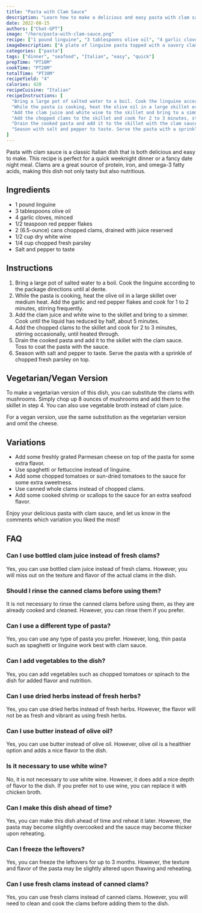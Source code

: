 ```yaml
---
title: "Pasta with Clam Sauce"
description: "Learn how to make a delicious and easy pasta with clam sauce at home. This recipe is perfect for a quick weeknight dinner or a fancy date night meal."
date: 2022-08-15
authors: ["Chat-GPT"]
image: "/hero/pasta-with-clam-sauce.png"
recipe: ["1 pound linguine", "3 tablespoons olive oil", "4 garlic cloves, minced", "1/2 teaspoon red pepper flakes", "2 (6.5-ounce) cans chopped clams, drained with juice reserved", "1/2 cup dry white wine", "1/4 cup chopped fresh parsley", "Salt and pepper to taste"]
imageDescription: ["A plate of linguine pasta topped with a savory clam sauce and sprinkled with fresh parsley."]
categories: ["pasta"]
tags: ["dinner", "seafood", "Italian", "easy", "quick"]
prepTime: "PT10M"
cookTime: "PT20M"
totalTime: "PT30M"
recipeYield: "4"
calories: 420
recipeCuisine: "Italian"
recipeInstructions: [
  "Bring a large pot of salted water to a boil. Cook the linguine according to the package directions until al dente.",
  "While the pasta is cooking, heat the olive oil in a large skillet over medium heat. Add the garlic and red pepper flakes and cook for 1 to 2 minutes, stirring frequently.",
  "Add the clam juice and white wine to the skillet and bring to a simmer. Cook until the liquid has reduced by half, about 5 minutes.",
  "Add the chopped clams to the skillet and cook for 2 to 3 minutes, stirring occasionally, until heated through.",
  "Drain the cooked pasta and add it to the skillet with the clam sauce. Toss to coat the pasta with the sauce.",
  "Season with salt and pepper to taste. Serve the pasta with a sprinkle of chopped fresh parsley on top."
]
---
```


Pasta with clam sauce is a classic Italian dish that is both delicious and easy to make. This recipe is perfect for a quick weeknight dinner or a fancy date night meal. Clams are a great source of protein, iron, and omega-3 fatty acids, making this dish not only tasty but also nutritious.

## Ingredients

- 1 pound linguine
- 3 tablespoons olive oil
- 4 garlic cloves, minced
- 1/2 teaspoon red pepper flakes
- 2 (6.5-ounce) cans chopped clams, drained with juice reserved
- 1/2 cup dry white wine
- 1/4 cup chopped fresh parsley
- Salt and pepper to taste

## Instructions

1. Bring a large pot of salted water to a boil. Cook the linguine according to the package directions until al dente.
2. While the pasta is cooking, heat the olive oil in a large skillet over medium heat. Add the garlic and red pepper flakes and cook for 1 to 2 minutes, stirring frequently.
3. Add the clam juice and white wine to the skillet and bring to a simmer. Cook until the liquid has reduced by half, about 5 minutes.
4. Add the chopped clams to the skillet and cook for 2 to 3 minutes, stirring occasionally, until heated through.
5. Drain the cooked pasta and add it to the skillet with the clam sauce. Toss to coat the pasta with the sauce.
6. Season with salt and pepper to taste. Serve the pasta with a sprinkle of chopped fresh parsley on top.

## Vegetarian/Vegan Version

To make a vegetarian version of this dish, you can substitute the clams with mushrooms. Simply chop up 8 ounces of mushrooms and add them to the skillet in step 4. You can also use vegetable broth instead of clam juice.

For a vegan version, use the same substitution as the vegetarian version and omit the cheese.

## Variations

- Add some freshly grated Parmesan cheese on top of the pasta for some extra flavor.
- Use spaghetti or fettuccine instead of linguine.
- Add some chopped tomatoes or sun-dried tomatoes to the sauce for some extra sweetness.
- Use canned whole clams instead of chopped clams.
- Add some cooked shrimp or scallops to the sauce for an extra seafood flavor.

Enjoy your delicious pasta with clam sauce, and let us know in the comments which variation you liked the most!

## FAQ

### Can I use bottled clam juice instead of fresh clams?

Yes, you can use bottled clam juice instead of fresh clams. However, you will miss out on the texture and flavor of the actual clams in the dish.

### Should I rinse the canned clams before using them?

It is not necessary to rinse the canned clams before using them, as they are already cooked and cleaned. However, you can rinse them if you prefer.

### Can I use a different type of pasta?

Yes, you can use any type of pasta you prefer. However, long, thin pasta such as spaghetti or linguine work best with clam sauce.

### Can I add vegetables to the dish?

Yes, you can add vegetables such as chopped tomatoes or spinach to the dish for added flavor and nutrition.

### Can I use dried herbs instead of fresh herbs?

Yes, you can use dried herbs instead of fresh herbs. However, the flavor will not be as fresh and vibrant as using fresh herbs.

### Can I use butter instead of olive oil?

Yes, you can use butter instead of olive oil. However, olive oil is a healthier option and adds a nice flavor to the dish.

### Is it necessary to use white wine?

No, it is not necessary to use white wine. However, it does add a nice depth of flavor to the dish. If you prefer not to use wine, you can replace it with chicken broth.

### Can I make this dish ahead of time?

Yes, you can make this dish ahead of time and reheat it later. However, the pasta may become slightly overcooked and the sauce may become thicker upon reheating.

### Can I freeze the leftovers?

Yes, you can freeze the leftovers for up to 3 months. However, the texture and flavor of the pasta may be slightly altered upon thawing and reheating.

### Can I use fresh clams instead of canned clams?

Yes, you can use fresh clams instead of canned clams. However, you will need to clean and cook the clams before adding them to the dish.